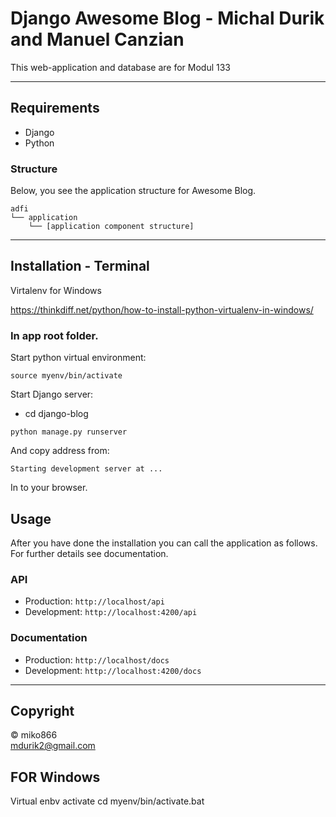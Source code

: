# Django Awesome Blog - Michal Durik and Manuel Canzian

This web-application and database are for Modul 133

---

## Requirements

- Django
- Python

### Structure

Below, you see the application structure for Awesome Blog.

```
adfi
└── application
    └── [application component structure]
```

---

## Installation - Terminal

Virtalenv for Windows

https://thinkdiff.net/python/how-to-install-python-virtualenv-in-windows/

### In app root folder.

Start python virtual environment:

```
source myenv/bin/activate
```

Start Django server:

- cd django-blog

```
python manage.py runserver
```

And copy address from:

```
Starting development server at ...
```

In to your browser.

## Usage

After you have done the installation you can call the application as follows. For further details see documentation.

### API

- Production: `http://localhost/api`
- Development: `http://localhost:4200/api`

### Documentation

- Production: `http://localhost/docs`
- Development: `http://localhost:4200/docs`

---

## Copyright

&copy; miko866 <br />
[mdurik2@gmail.com](mailto:mdurik2@gmail.com)<br />

## FOR Windows

Virtual enbv activate
cd myenv/bin/activate.bat
